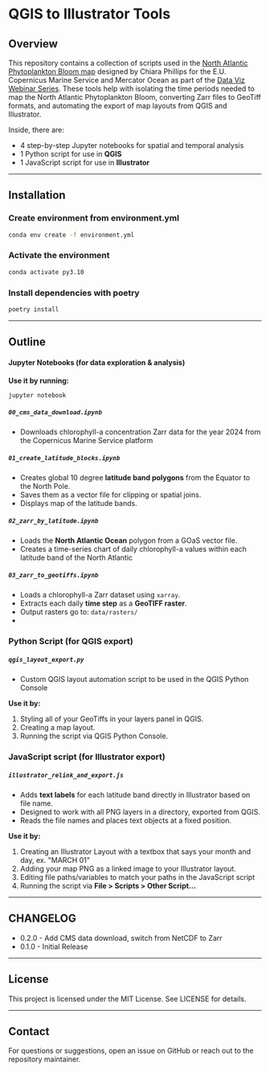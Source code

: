 # QGIS to Illustrator Tools

## Overview

This repository contains a collection of scripts used in the [North Atlantic Phytoplankton Bloom map](https://www.chiaraphillips.com/maps/phytoplankton-bloom) designed by Chiara Phillips for the E.U. Copernicus Marine Service and Mercator Ocean as part of the [Data Viz Webinar Series](https://youtu.be/Ie22d4oVOPA?t=3377).
These tools help with isolating the time periods needed to map the North Atlantic Phytoplankton Bloom, converting Zarr files to GeoTiff formats, and automating the export of map layouts from QGIS and Illustrator.

Inside, there are:
- 4 step-by-step Jupyter notebooks for spatial and temporal analysis
- 1 Python script for use in **QGIS**
- 1 JavaScript script for use in **Illustrator**

---

## Installation

### Create environment from environment.yml

```bash
conda env create -f environment.yml
```

### Activate the environment
```bash
conda activate py3.10
```

### Install dependencies with poetry
```bash
poetry install
```
---

## Outline
#### Jupyter Notebooks (for data exploration & analysis)
**Use it by running:**
```bash
jupyter notebook
```
##### `00_cms_data_download.ipynb`
- Downloads chlorophyll-a concentration Zarr data for the year 2024 from the Copernicus Marine Service platform

##### `01_create_latitude_blocks.ipynb`
- Creates global 10 degree **latitude band polygons** from the Equator to the North Pole.
- Saves them as a vector file for clipping or spatial joins.
- Displays map of the latitude bands.

##### `02_zarr_by_latitude.ipynb`
- Loads the **North Atlantic Ocean** polygon from a GOaS vector file.
- Creates a time-series chart of daily chlorophyll-a values within each latitude band of the North Atlantic

##### `03_zarr_to_geotiffs.ipynb`
- Loads a chlorophyll-a Zarr dataset using `xarray`.
- Extracts each daily **time step** as a **GeoTIFF raster**.
- Output rasters go to: `data/rasters/`
-

### Python Script (for QGIS export)

##### `qgis_layout_export.py`
- Custom QGIS layout automation script to be used in the QGIS Python Console

**Use it by:**
1. Styling all of your GeoTiffs in your layers panel in QGIS.
2. Creating a map layout.
3. Running the script via QGIS Python Console.


### JavaScript script (for Illustrator export)

##### `illustrator_relink_and_export.js`
- Adds **text labels** for each latitude band directly in Illustrator based on file name.
- Designed to work with all PNG layers in a directory, exported from QGIS.
- Reads the file names and places text objects at a fixed position.

**Use it by:**
1. Creating an Illustrator Layout with a textbox that says your month and day, ex. "MARCH 01"
2. Adding your map PNG as a linked image to your Illustrator layout.
3. Editing file paths/variables to match your paths in the JavaScript script
4. Running the script via **File > Scripts > Other Script...**

---

## CHANGELOG
- 0.2.0 - Add CMS data download, switch from NetCDF to Zarr
- 0.1.0 - Initial Release

---

## License

This project is licensed under the MIT License. See LICENSE for details.

---

## Contact

For questions or suggestions, open an issue on GitHub or reach out to the repository maintainer.
